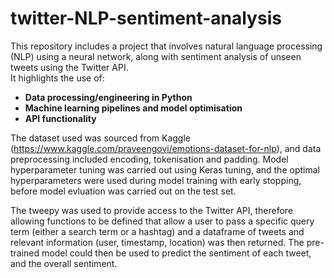 # twitter-NLP-sentiment-analysis

This repository includes a project that involves natural language processing (NLP) using a neural network, along with sentiment analysis of unseen tweets using the Twitter API.  
It highlights the use of:
- **Data processing/engineering in Python**
- **Machine learning pipelines and model optimisation** 
- **API functionality**
 
The dataset used was sourced from Kaggle (https://www.kaggle.com/praveengovi/emotions-dataset-for-nlp), and data preprocessing included encoding, tokenisation and padding. Model hyperparameter tuning was carried out using Keras tuning, and the optimal hyperparameters were used during model training with early stopping, before model evluation was carried out on the test set. 

The tweepy was used to provide access to the Twitter API, therefore allowing functions to be defined that allow a user to pass a specific query term (either a search term or a hashtag) and a dataframe of tweets and relevant information (user, timestamp, location) was then returned. The pre-trained model could then be used to predict the sentiment of each tweet, and the overall sentiment.
